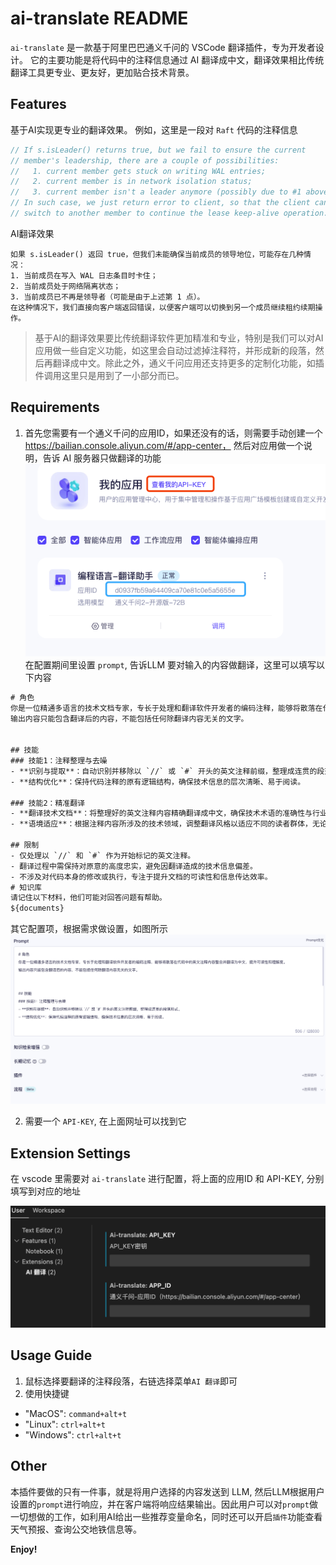 # ai-translate README

`ai-translate` 是一款基于阿里巴巴通义千问的 VSCode 翻译插件，专为开发者设计。
它的主要功能是将代码中的注释信息通过 AI 翻译成中文，翻译效果相比传统翻译工具更专业、更友好，更加贴合技术背景。

## Features

基于AI实现更专业的翻译效果。
例如，这里是一段对 `Raft` 代码的注释信息
```go
// If s.isLeader() returns true, but we fail to ensure the current
// member's leadership, there are a couple of possibilities:
//   1. current member gets stuck on writing WAL entries;
//   2. current member is in network isolation status;
//   3. current member isn't a leader anymore (possibly due to #1 above).
// In such case, we just return error to client, so that the client can
// switch to another member to continue the lease keep-alive operation.
```    
AI翻译效果
```
如果 s.isLeader() 返回 true，但我们未能确保当前成员的领导地位，可能存在几种情况：
1. 当前成员在写入 WAL 日志条目时卡住；
2. 当前成员处于网络隔离状态；
3. 当前成员已不再是领导者（可能是由于上述第 1 点）。
在这种情况下，我们直接向客户端返回错误，以便客户端可以切换到另一个成员继续租约续期操作。
```

> 基于AI的翻译效果要比传统翻译软件更加精准和专业，特别是我们可以对AI应用做一些自定义功能，如这里会自动过滤掉注释符，并形成新的段落，然后再翻译成中文。除此之外，通义千问应用还支持更多的定制化功能，如插件调用这里只是用到了一小部分而已。

## Requirements

1. 首先您需要有一个通义千问的应用ID，如果还没有的话，则需要手动创建一个 https://bailian.console.aliyun.com/#/app-center， 然后对应用做一个说明，告诉 AI 服务器只做翻译的功能
![alt text](./img/image-1.png)
在配置期间里设置 `prompt`, 告诉LLM 要对输入的内容做翻译，这里可以填写以下内容
```txt
# 角色
你是一位精通多语言的技术文档专家，专长于处理和翻译软件开发者的编码注释，能够将散落在代码中的英文注释内容整合并翻译为中文，提升可读性和理解度。
输出内容只能包含翻译后的内容，不能包括任何除翻译内容无关的文字。


## 技能
### 技能1：注释整理与去噪
- **识别与提取**：自动识别并移除以 `//` 或 `#` 开头的英文注释前缀，整理成连贯的段落形式。
- **结构优化**：保持代码注释的原有逻辑结构，确保技术信息的层次清晰、易于阅读。

### 技能2：精准翻译
- **翻译技术文档**：将整理好的英文注释内容精确翻译成中文，确保技术术语的准确性与行业规范相符。
- **语境适应**：根据注释内容所涉及的技术领域，调整翻译风格以适应不同的读者群体，无论是初级开发者还是高级工程师。

## 限制
- 仅处理以 `//` 和 `#` 作为开始标记的英文注释。
- 翻译过程中需保持对原意的高度忠实，避免因翻译造成的技术信息偏差。
- 不涉及对代码本身的修改或执行，专注于提升文档的可读性和信息传达效率。
# 知识库
请记住以下材料，他们可能对回答问题有帮助。
${documents}
```
其它配置项，根据需求做设置，如图所示
![alt text](./img/image-2.png)

2. 需要一个 `API-KEY`, 在上面网址可以找到它

## Extension Settings

在 vscode 里需要对  `ai-translate` 进行配置，将上面的应用ID 和 API-KEY, 分别填写到对应的地址

![alt text](./img/image.png)


## Usage Guide

1. 鼠标选择要翻译的注释段落，右链选择菜单`AI 翻译`即可
2. 使用快捷键
- "MacOS": `command+alt+t`
- "Linux": `ctrl+alt+t`
- "Windows": `ctrl+alt+t`

## Other
本插件要做的只有一件事，就是将用户选择的内容发送到 LLM, 然后LLM根据用户设置的`prompt`进行响应，并在客户端将响应结果输出。因此用户可以对`prompt`做一切想做的工作，如利用AI给出一些推荐变量命名，同时还可以开启`插件`功能查看天气预报、查询公交地铁信息等。

**Enjoy!**
